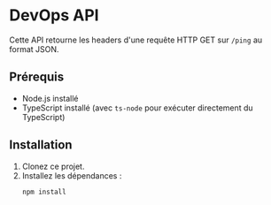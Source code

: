 # DevOps API

Cette API retourne les headers d'une requête HTTP GET sur `/ping` au format JSON.

## Prérequis

- Node.js installé
- TypeScript installé (avec `ts-node` pour exécuter directement du TypeScript)

## Installation

1. Clonez ce projet.
2. Installez les dépendances :
   ```bash
   npm install
